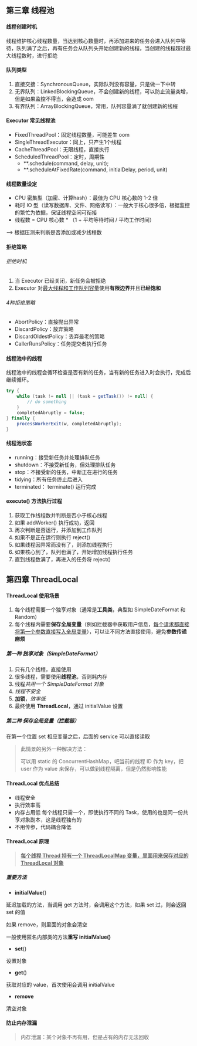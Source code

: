 ## 第三章 线程池

#### 线程创建时机

线程维护核心线程数量，当达到核心数量时，再添加进来的任务会进入队列中等待，队列满了之后，再有任务会从队列头开始创建新的线程，当创建的线程超过最大线程数时，进行拒绝



#### 队列类型

1. 直接交接：SynchronousQueue，实际队列没有容量，只是做一下中转
2. 无界队列：LinkedBlockingQueue，不会创建新的线程，可以防止流量突增，但是如果监控不得当，会造成 oom
3. 有界队列：ArrayBlockingQueue，常用，队列容量满了就创建新的线程



#### Executor 常见线程池

* FixedThreadPool：固定线程数量，可能差生 oom
* SingleThreadExecutor：同上，只产生1个线程
* CacheThreadPool：无限线程，直接执行
* ScheduledThreadPool：定时，周期性
  * **.schedule(command, delay, unit);
  * **.scheduleAtFixedRate(command,  initialDelay, period, unit)



#### 线程数量设定

* CPU 密集型（加密、计算hash）：最佳为 CPU 核心数的 1-2 倍
* 耗时 IO 型（读写数据库、文件、网络读写）：一般大于核心很多倍，根据监控的繁忙为依据，保证线程空闲可衔接
* 线程数 = CPU 核心数 * （1 + 平均等待时间 / 平均工作时间）

--> 根据压测来判断是否添加或减少线程数



#### 拒绝策略

###### 拒绝时机

1. 当 Executor 已经关闭，新任务会被拒绝
2. Executor 对<u>最大线程和工作队列容量</u>使用**有限边界**并且**已经饱和**

###### 4种拒绝策略

* AbortPolicy：直接抛出异常
* DiscardPolicy：放弃策略
* DiscardOldestPolicy：丢弃最老的策略
* CallerRunsPolicy：任务提交者执行任务

#### 线程池中的线程

线程池中的线程会循环检查是否有新的任务，当有新的任务进入时会执行，完成后继续循环。

```java
try {
    while (task != null || (task = getTask()) != null) {
        // do something
    }
    completedAbruptly = false;
} finally {
    processWorkerExit(w, completedAbruptly);
}
```

#### 线程池状态

* running：接受新任务并处理排队任务
* shutdown：不接受新任务，但处理排队任务
* stop：不接受新的任务，中断正在进行的任务
* tidying：所有任务终止后进入
* terminated： terminate() 运行完成

#### execute() 方法执行过程

1. 获取工作线程数并判断是否小于核心线程
2. 如果 addWorker() 执行成功，返回
3. 再次判断是否运行，并添加到工作队列
4. 如果不是正在运行则执行 reject()
5. 如果线程因异常而没有了，则添加线程执行
6. 如果核心到了，队列也满了，开始增加线程执行任务
7. 直到线程数满了，再进入的任务将 reject()



## 第四章 ThreadLocal

#### ThreadLocal 使用场景

1. 每个线程需要一个独享对象（通常是**工具类**，典型如 SimpleDateFormat 和 Random）
2. 每个线程内需要**保存全局变量**（例如拦截器中获取用户信息，<u>每个请求都直接将第一个参数直接写入全局变量</u>），可以让不同方法直接使用，避免**参数传递麻烦**

##### 第一种  独享对象（SimpleDateFormat）

1. 只有几个线程，直接使用
2. 很多线程，需要使用**线程池**，否则耗内存
3. 线程*共用一个 SimpleDateFormat 对象*
4. *线程不安全*
5. **加锁**，*效率低*
6. 最终使用 **ThreadLocal**，通过 initialValue 设置



##### 第二种  保存全局变量（拦截器）

在第一个位置 set 相应变量之后，后面的 service 可以直接读取

> 此情景的另外一种解决方法：
>
> 可以用 static 的 ConcurrentHashMap，吧当前的线程 ID 作为 key，把 user 作为 value 来保存，可以做到线程隔离，但是仍然影响性能



#### ThreadLocal 优点总结

- 线程安全
- 执行效率高
- 内存占用低
    每个线程只需一个，即使执行不同的 Task，使用的也是同一份共享对象副本，这是线程独有的
- 不用传参，代码耦合降低

#### ThreadLocal 原理

> <u>**每个线程 Thread 持有一个 ThreadLocalMap 变量，里面用来保存对应的 ThreadLocal 对象**</u>

##### 重要方法

- **initialValue**()

延迟加载的方法，当调用 get 方法时，会调用这个方法，如果 set 过，则会返回 set 的值

如果 remove，则里面的对象会清空

一般使用匿名内部类的方法**重写 initialValue()**

- **set**()

设置对象

- **get**()

获取对应的 value，首次使用会调用 initialValue

- **remove**

清空对象

#### 防止内存泄漏

> 内存泄漏：某个对象不再有用，但是占有的内存无法回收

